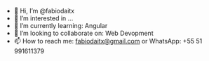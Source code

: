 - 👋 Hi, I’m @fabiodaitx
- 👀 I’m interested in ...
- 🌱 I’m currently learning: Angular
- 💞️ I’m looking to collaborate on: Web Devopment
- 📫 How to reach me: fabiodaitx@gmail.com or WhatsApp: +55 51 991611379

<!---
fabiodaitx/fabiodaitx is a ✨ special ✨ repository because its `README.md` (this file) appears on your GitHub profile.
You can click the Preview link to take a look at your changes.
--->
